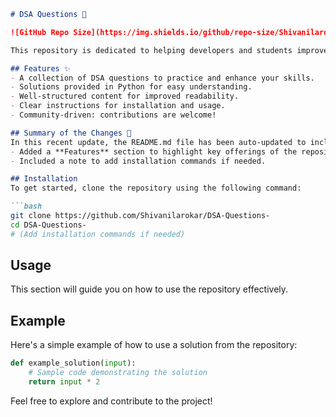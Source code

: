 ```markdown
# DSA Questions 🚀

![GitHub Repo Size](https://img.shields.io/github/repo-size/Shivanilarokar/DSA-Questions-) ![Contributors](https://img.shields.io/github/contributors/Shivanilarokar/DSA-Questions-) ![Issues](https://img.shields.io/github/issues/Shivanilarokar/DSA-Questions-)

This repository is dedicated to helping developers and students improve their skills in Data Structures and Algorithms (DSA) through a collection of curated questions and solutions.

## Features ✨
- A collection of DSA questions to practice and enhance your skills.
- Solutions provided in Python for easy understanding.
- Well-structured content for improved readability.
- Clear instructions for installation and usage.
- Community-driven: contributions are welcome!

## Summary of the Changes 📝
In this recent update, the README.md file has been auto-updated to include:
- Added a **Features** section to highlight key offerings of the repository.
- Included a note to add installation commands if needed.

## Installation
To get started, clone the repository using the following command:

```bash
git clone https://github.com/Shivanilarokar/DSA-Questions-
cd DSA-Questions-
# (Add installation commands if needed)
```

## Usage
This section will guide you on how to use the repository effectively.

## Example
Here's a simple example of how to use a solution from the repository:

```python
def example_solution(input):
    # Sample code demonstrating the solution
    return input * 2
```

Feel free to explore and contribute to the project!
```